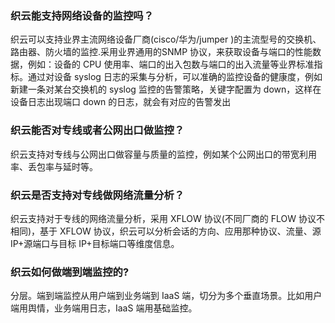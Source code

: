 ### 织云能支持网络设备的监控吗？
织云可以支持业界主流网络设备厂商(cisco/华为/jumper )的主流型号的交换机、路由器、防火墙的监控.采用业界通用的SNMP 协议，来获取设备与端口的性能数据，例如：设备的 CPU 使用率、端口的出入包数与端口的出入流量等业界标准指标。通过对设备 syslog 日志的采集与分析，可以准确的监控设备的健康度，例如新建一条对某台交换机的 syslog 监控的告警策略，关键字配置为 down，这样在设备日志出现端口 down 的日志，就会有对应的告警发出


### 织云能否对专线或者公网出口做监控？
织云支持对专线与公网出口做容量与质量的监控，例如某个公网出口的带宽利用率、丢包率与延时等。


### 织云是否支持对专线做网络流量分析？
织云支持对于专线的网络流量分析，采用 XFLOW 协议(不同厂商的 FLOW 协议不相同)，基于 XFLOW 协议，织云可以分析会话的方向、应用那种协议、流量、源 IP+源端口与目标 IP+目标端口等维度信息。


### 织云如何做端到端监控的?
分层。端到端监控从用户端到业务端到 IaaS 端，切分为多个垂直场景。比如用户端用舆情，业务端用日志，IaaS 端用基础监控。
